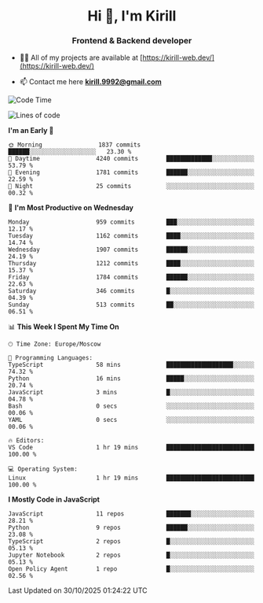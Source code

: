 <h1 align="center">Hi 👋, I'm Kirill</h1>
<h3 align="center">Frontend & Backend developer</h3>

- 👨‍💻 All of my projects are available at [https://kirill-web.dev/](https://kirill-web.dev/)

- 📫 Contact me here **kirill.9992@gmail.com**











<!--START_SECTION:waka-->
![Code Time](http://img.shields.io/badge/Code%20Time-2%2C368%20hrs%2059%20mins-blue)

![Lines of code](https://img.shields.io/badge/From%20Hello%20World%20I%27ve%20Written-5.1%20million%20lines%20of%20code-blue)

**I'm an Early 🐤** 

```text
🌞 Morning                1837 commits        ██████░░░░░░░░░░░░░░░░░░░   23.30 % 
🌆 Daytime                4240 commits        █████████████░░░░░░░░░░░░   53.79 % 
🌃 Evening                1781 commits        ██████░░░░░░░░░░░░░░░░░░░   22.59 % 
🌙 Night                  25 commits          ░░░░░░░░░░░░░░░░░░░░░░░░░   00.32 % 
```
📅 **I'm Most Productive on Wednesday** 

```text
Monday                   959 commits         ███░░░░░░░░░░░░░░░░░░░░░░   12.17 % 
Tuesday                  1162 commits        ████░░░░░░░░░░░░░░░░░░░░░   14.74 % 
Wednesday                1907 commits        ██████░░░░░░░░░░░░░░░░░░░   24.19 % 
Thursday                 1212 commits        ████░░░░░░░░░░░░░░░░░░░░░   15.37 % 
Friday                   1784 commits        ██████░░░░░░░░░░░░░░░░░░░   22.63 % 
Saturday                 346 commits         █░░░░░░░░░░░░░░░░░░░░░░░░   04.39 % 
Sunday                   513 commits         ██░░░░░░░░░░░░░░░░░░░░░░░   06.51 % 
```


📊 **This Week I Spent My Time On** 

```text
🕑︎ Time Zone: Europe/Moscow

💬 Programming Languages: 
TypeScript               58 mins             ███████████████████░░░░░░   74.32 % 
Python                   16 mins             █████░░░░░░░░░░░░░░░░░░░░   20.74 % 
JavaScript               3 mins              █░░░░░░░░░░░░░░░░░░░░░░░░   04.78 % 
Bash                     0 secs              ░░░░░░░░░░░░░░░░░░░░░░░░░   00.06 % 
YAML                     0 secs              ░░░░░░░░░░░░░░░░░░░░░░░░░   00.06 % 

🔥 Editors: 
VS Code                  1 hr 19 mins        █████████████████████████   100.00 % 

💻 Operating System: 
Linux                    1 hr 19 mins        █████████████████████████   100.00 % 
```

**I Mostly Code in JavaScript** 

```text
JavaScript               11 repos            ███████░░░░░░░░░░░░░░░░░░   28.21 % 
Python                   9 repos             ██████░░░░░░░░░░░░░░░░░░░   23.08 % 
TypeScript               2 repos             █░░░░░░░░░░░░░░░░░░░░░░░░   05.13 % 
Jupyter Notebook         2 repos             █░░░░░░░░░░░░░░░░░░░░░░░░   05.13 % 
Open Policy Agent        1 repo              █░░░░░░░░░░░░░░░░░░░░░░░░   02.56 % 
```




 Last Updated on 30/10/2025 01:24:22 UTC
<!--END_SECTION:waka-->
